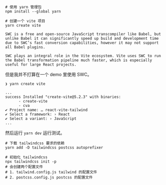 <!-- # React + Vite

This template provides a minimal setup to get React working in Vite with HMR and some ESLint rules.

Currently, two official plugins are available:

- [@vitejs/plugin-react](https://github.com/vitejs/vite-plugin-react/blob/main/packages/plugin-react/README.md) uses [Babel](https://babeljs.io/) for Fast Refresh
- [@vitejs/plugin-react-swc](https://github.com/vitejs/vite-plugin-react-swc) uses [SWC](https://swc.rs/) for Fast Refresh -->



```shell
# 使用 yarn 管理包
npm install --global yarn

# 创建一个 vite 项目
yarn create vite
```

```
SWC is a free and open-source JavaScript transcompiler like Babel, but unlike Babel it can significantly speed up build and development time due to SWC’s fast conversion capabilities, however it may not support all Babel plugins.

SWC plays an integral role in the Vite ecosystem. Vite uses SWC to run the Babel transformation pipeline much faster, which is especially useful for large React projects.
```

但是我并不打算在一个 demo 里使用 SWC。

```
❯ yarn create vite

...
success Installed "create-vite@5.2.3" with binaries:
      - create-vite
      - cva
✔ Project name: … react-vite-tailwind
✔ Select a framework: › React
✔ Select a variant: › JavaScript
...
```

然后运行 `yarn dev` 运行测试。


```shell
# 下载 tailwindcss 要求的依赖
yarn add -D tailwindcss postcss autoprefixer

# 初始化 tailwindcss
npx tailwindcss init -p
# 会创建两个配置文件
# 1. tailwind.config.js tailwind 的配置文件
# 2. postcss.config.js postcss 的配置文件
```